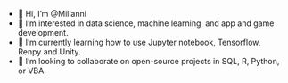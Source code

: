- 👋 Hi, I’m @Millanni
- 👀 I’m interested in data science, machine learning, and app and game development.
- 🌱 I’m currently learning how to use Jupyter notebook, Tensorflow, Renpy and Unity.
- 💞️ I’m looking to collaborate on open-source projects in SQL, R, Python, or VBA.


<!---
Millanni/Millanni is a ✨ special ✨ repository because its `README.md` (this file) appears on your GitHub profile.
You can click the Preview link to take a look at your changes.
- 📫 How to reach me ...
--->
